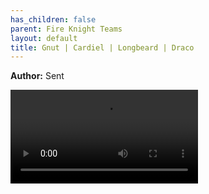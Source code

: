 ```yaml
---
has_children: false
parent: Fire Knight Teams
layout: default
title: Gnut | Cardiel | Longbeard | Draco
---
```

**Author:** Sent

![](/videos/Sent_Cardi_LB_Comp.mp4?width=400)